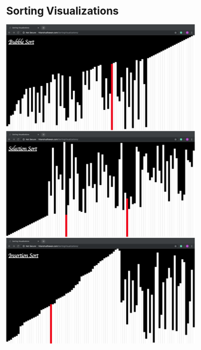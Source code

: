 Sorting Visualizations
========================

<img src="/images/bubbleSort.png">

<img src="/images/selectionSort.png">

<img src="/images/insertionSort.png">

